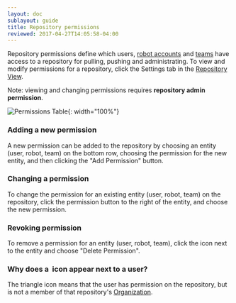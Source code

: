 ```yaml
---
layout: doc
sublayout: guide
title: Repository permissions
reviewed: 2017-04-27T14:05:58-04:00
---
```


Repository permissions define which users, [robot accounts](/glossary/robot-accounts.html) and [teams](/glossary/teams.html) have access to a repository for pulling, pushing and administrating. To view and modify permissions for a repository, click the <span class="tab-reference"><i class="tab-icon fa fa-gear"></i>Settings</span> tab in the [Repository View](/guides/repo-view.html).

Note: viewing and changing permissions requires **repository admin permission**.

![Permissions Table](repo-permissions.png){: width="100%"}

### Adding a new permission

A new permission can be added to the repository by choosing an entity (user, robot, team) on the bottom row, choosing the permission for the new entity, and then clicking the "Add Permission" button.

### Changing a permission

To change the permission for an existing entity (user, robot, team) on the repository, click the permission button to the right of the entity, and choose the new permission.

### Revoking permission

To remove a permission for an entity (user, robot, team), click the <i class="fa fa-gear"></i> icon next to the entity and choose "Delete Permission".

### Why does a <i class="fa fa-warning" style="color: #E8BB03; margin-right: 4px;"></i>icon appear next to a user?

The triangle icon means that the user has permission on the repository, but is not a member of that repository's [Organization](/glossary/organizations.html).
